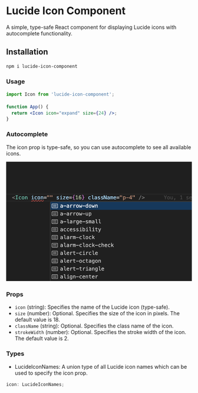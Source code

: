 # Lucide Icon Component

A simple, type-safe React component for displaying Lucide icons with autocomplete functionality.

## Installation

```bash
npm i lucide-icon-component
```

### Usage

```jsx
import Icon from 'lucide-icon-component';

function App() {
  return <Icon icon="expand" size={24} />;
}
```

### Autocomplete
The icon prop is type-safe, so you can use autocomplete to see all available icons.

<img src="/media/auto.png" alt="Icon Component Example">


### Props

- `icon` (string): Specifies the name of the Lucide icon (type-safe).
- `size` (number): Optional. Specifies the size of the icon in pixels. The default value is 18.
- `className` (string): Optional. Specifies the class name of the icon.
- `strokeWidth` (number): Optional. Specifies the stroke width of the icon. The default value is 2.


### Types
- LucideIconNames: A union type of all Lucide icon names which can be used to specify the icon prop.

```typescript
icon: LucideIconNames;
```

